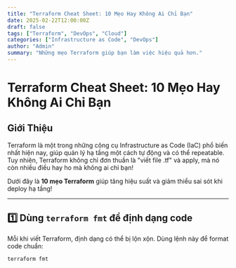 ```yaml
---
title: "Terraform Cheat Sheet: 10 Mẹo Hay Không Ai Chỉ Bạn"
date: 2025-02-22T12:00:00Z
draft: false
tags: ["Terraform", "DevOps", "Cloud"]
categories: ["Infrastructure as Code", "DevOps"]
author: "Admin"
summary: "Những mẹo Terraform giúp bạn làm việc hiệu quả hơn."
---
```


# Terraform Cheat Sheet: 10 Mẹo Hay Không Ai Chỉ Bạn

## Giới Thiệu
Terraform là một trong những công cụ Infrastructure as Code (IaC) phổ biến nhất hiện nay, giúp quản lý hạ tầng một cách tự động và có thể repeatable. Tuy nhiên, Terraform không chỉ đơn thuần là "viết file .tf" và apply, mà nó còn nhiều điều hay ho mà không ai chỉ bạn!

Dưới đây là **10 mẹo Terraform** giúp tăng hiệu suất và giảm thiểu sai sót khi deploy hạ tầng!

---

## 1️⃣ Dùng `terraform fmt` để định dạng code
Mỗi khi viết Terraform, định dạng có thể bị lộn xộn. Dùng lệnh này để format code chuẩn:
```sh
terraform fmt

